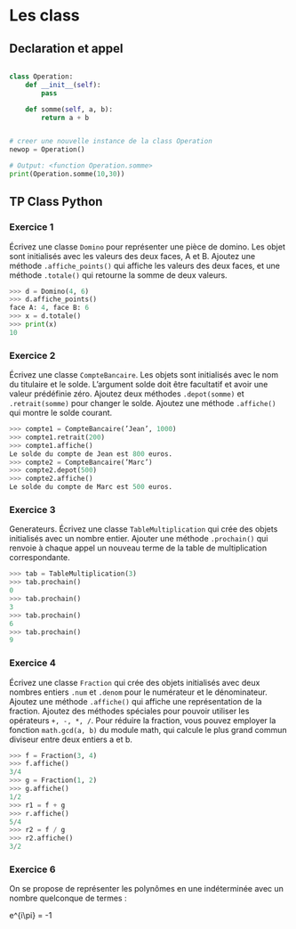 # Les class


## Declaration et appel

```python 

class Operation:
    def __init__(self):
        pass

    def somme(self, a, b):
        return a + b


# creer une nouvelle instance de la class Operation
newop = Operation()

# Output: <function Operation.somme>
print(Operation.somme(10,30))


``` 

## TP Class Python

### Exercice 1

Écrivez une classe `Domino` pour représenter une pièce de domino. Les objet sont
initialisés avec les valeurs des deux faces, A et B. Ajoutez une méthode `.affiche_points()` qui
affiche les valeurs des deux faces, et une méthode `.totale()` qui retourne la somme de deux
valeurs.

```python 
>>> d = Domino(4, 6)
>>> d.affiche_points()
face A: 4, face B: 6
>>> x = d.totale()
>>> print(x)
10
``` 
### Exercice 2

Écrivez une classe `CompteBancaire`. Les objets sont initialisés avec le nom du titulaire et le solde. L’argument solde doit être facultatif et avoir une valeur prédéfinie zéro. Ajoutez
deux méthodes `.depot(somme)` et `.retrait(somme)` pour changer le solde. Ajoutez une méthode
`.affiche()` qui montre le solde courant.

```python
>>> compte1 = CompteBancaire(’Jean’, 1000)
>>> compte1.retrait(200)
>>> compte1.affiche()
Le solde du compte de Jean est 800 euros.
>>> compte2 = CompteBancaire(’Marc’)
>>> compte2.depot(500)
>>> compte2.affiche()
Le solde du compte de Marc est 500 euros.
``` 

### Exercice 3

Generateurs. Écrivez une classe `TableMultiplication` qui crée des objets initialisés
avec un nombre entier. Ajouter une méthode `.prochain()` qui renvoie à chaque appel un nouveau
terme de la table de multiplication correspondante.

```python 
>>> tab = TableMultiplication(3)
>>> tab.prochain()
0
>>> tab.prochain()
3
>>> tab.prochain()
6
>>> tab.prochain()
9
```
### Exercice 4

Écrivez une classe `Fraction` qui crée des objets initialisés avec deux nombres entiers
`.num` et `.denom` pour le numérateur et le dénominateur. Ajoutez une méthode `.affiche()` qui
affiche une représentation de la fraction. Ajoutez des méthodes spéciales pour pouvoir utiliser les
opérateurs `+, -, *, /`.
Pour réduire la fraction, vous pouvez employer la fonction `math.gcd(a, b)` du module math, qui
calcule le plus grand commun diviseur entre deux entiers a et b.

```python
>>> f = Fraction(3, 4)
>>> f.affiche()
3/4
>>> g = Fraction(1, 2)
>>> g.affiche()
1/2
>>> r1 = f + g
>>> r.affiche()
5/4
>>> r2 = f / g
>>> r2.affiche()
3/2
```
### Exercice 6

On se propose de représenter les polynômes en une indéterminée avec un nombre
quelconque de termes :

e^{i\pi} = -1
